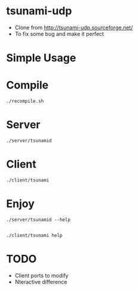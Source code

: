 tsunami-udp
===========
 * Clone from http://tsunami-udp.sourceforge.net/
 * To fix some bug and make it perfect

Simple Usage
===========
 # Compile

    ./recompile.sh 

# Server

    ./server/tsunamid

# Client

    ./client/tsunami 

# Enjoy

    ./server/tsunamid --help


    ./client/tsunami help

TODO
===========
  * Client ports to modify
  * Nteractive difference
